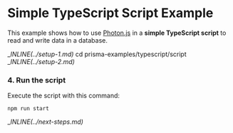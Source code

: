 # Simple TypeScript Script Example

This example shows how to use [Photon.js](https://photonjs.prisma.io/) in a **simple TypeScript script** to read and write data in a database.

__INLINE(../_setup-1.md)__
cd prisma-examples/typescript/script
__INLINE(../_setup-2.md)__

### 4. Run the script

Execute the script with this command: 

```
npm run start
```

__INLINE(../_next-steps.md)__